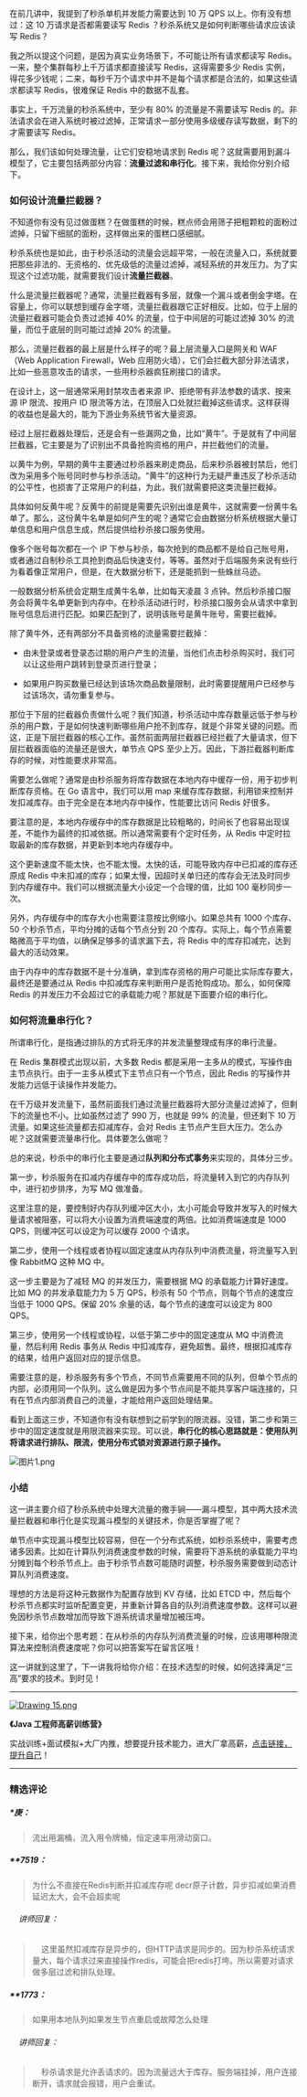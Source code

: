 <p data-nodeid="497" class="">在前几讲中，我提到了秒杀单机并发能力需要达到 10 万 QPS 以上。你有没有想过：这 10 万请求是否都需要读写 Redis ？秒杀系统又是如何判断哪些请求应该读写 Redis？</p>
<p data-nodeid="498">我之所以提这个问题，是因为真实业务场景下，不可能让所有请求都读写 Redis。一来，整个集群每秒上千万请求都直接读写 Redis，这得需要多少 Redis 实例，得花多少钱呢；二来，每秒千万个请求中并不是每个请求都是合法的，如果这些请求都读写 Redis，很难保证 Redis 中的数据不乱套。</p>
<p data-nodeid="499">事实上，千万流量的秒杀系统中，至少有 80% 的流量是不需要读写 Redis 的。非法请求会在进入系统时被过滤掉，正常请求一部分使用多级缓存读写数据，剩下的才需要读写 Redis。</p>
<p data-nodeid="500">那么，我们该如何处理流量，让它们安稳地请求到 Redis 呢？这就需要用到漏斗模型了，它主要包括两部分内容：<strong data-nodeid="554">流量过滤和串行化</strong>。接下来，我给你分别介绍下。</p>
<h3 data-nodeid="501">如何设计流量拦截器？</h3>
<p data-nodeid="502">不知道你有没有见过做蛋糕？在做蛋糕的时候，糕点师会用筛子把粗颗粒的面粉过滤掉，只留下细腻的面粉，这样做出来的蛋糕口感细腻。</p>
<p data-nodeid="503">秒杀系统也是如此，由于秒杀活动的流量会远超平常，一般在流量入口，系统就要把那些非法的、无资格的、优先级低的流量过滤掉，减轻系统的并发压力。为了实现这个过滤功能，就需要我们设计<strong data-nodeid="562">流量拦截器</strong>。</p>
<p data-nodeid="504">什么是流量拦截器呢？通常，流量拦截器有多层，就像一个漏斗或者倒金字塔。在容量上，你可以联想到缓存金字塔，流量拦截器跟它正好相反。比如，位于上层的流量拦截器可能会负责过滤掉 40% 的流量，位于中间层的可能过滤掉 30% 的流量，而位于底层的则可能过滤掉 20% 的流量。</p>
<p data-nodeid="505">那么，流量拦截器的最上层是什么样子的呢？最上层流量入口是网关和 WAF（Web Application Firewall，Web 应用防火墙），它们会拦截大部分非法请求，比如一些恶意攻击的请求，一些用秒杀器疯狂刷接口的请求。</p>
<p data-nodeid="506">在设计上，这一层通常采用封禁攻击者来源 IP、拒绝带有非法参数的请求、按来源 IP 限流、按用户 ID 限流等方法，在顶层入口处就拦截掉这些请求。这样获得的收益也是最大的，能为下游业务系统节省大量资源。</p>
<p data-nodeid="507">经过上层拦截器处理后，还是会有一些漏网之鱼，比如“黄牛”。于是就有了中间层拦截器，它主要是为了识别出不具备抢购资格的用户，并拦截他们的流量。</p>
<p data-nodeid="508">以黄牛为例，早期的黄牛主要通过秒杀器来刷走商品，后来秒杀器被封禁后，他们改为采用多个账号同时参与秒杀活动。“黄牛”的这种行为无疑严重违反了秒杀活动的公平性，也损害了正常用户的利益，为此，我们就需要把这类流量拦截掉。</p>
<p data-nodeid="509">具体如何反黄牛呢？反黄牛的前提是需要先识别出谁是黄牛，这就需要一份黄牛名单了。那么，这份黄牛名单是如何产生的呢？通常它会由数据分析系统根据大量订单信息和用户信息生成，然后提供给秒杀接口服务使用。</p>
<p data-nodeid="510">像多个账号每次都在一个 IP 下参与秒杀，每次抢到的商品都不是给自己账号用，或者通过自制秒杀工具抢到商品后快速支付，等等。虽然对于后端服务来说有些行为看着像正常用户，但是，在大数据分析下，还是能抓到一些蛛丝马迹。</p>
<p data-nodeid="511">一般数据分析系统会定期生成黄牛名单，比如每天凌晨 3 点钟。然后秒杀接口服务会将黄牛名单更新到内存中。在秒杀活动进行时，秒杀接口服务会从请求中拿到账号信息后进行匹配。如果匹配到了，说明该账号是黄牛账号，需要拦截掉。</p>
<p data-nodeid="512">除了黄牛外，还有两部分不具备资格的流量需要拦截掉：</p>
<ul data-nodeid="513">
<li data-nodeid="514">
<p data-nodeid="515">由未登录或者登录态过期的用户产生的流量，当他们点击秒杀购买时，我们可以让这些用户跳转到登录页进行登录；</p>
</li>
<li data-nodeid="516">
<p data-nodeid="517">如果用户购买数量已经达到该场次商品数量限制，此时需要提醒用户已经参与过该场次，请勿重复参与。</p>
</li>
</ul>
<p data-nodeid="518">那位于下层的拦截器负责做什么呢？我们知道，秒杀活动中库存数量远低于参与秒杀的用户数，于是如何快速判断哪些用户抢不到库存，就是个非常关键的问题。而这，正是下层拦截器的核心工作。虽然前面两层拦截器已经拦截了大量请求，但下层拦截器面临的流量还是很大，单节点 QPS 至少上万。因此，下游拦截器判断库存的时候，对性能要求非常高。</p>
<p data-nodeid="519">需要怎么做呢？通常是由秒杀服务将库存数据在本地内存中缓存一份，用于初步判断库存资格。在 Go 语言中，我们可以用 map 来缓存库存数据，利用锁来控制并发扣减库存。由于完全是在本地内存中操作，性能要比访问 Redis 好很多。</p>
<p data-nodeid="520">要注意的是，本地内存缓存中的库存数据是比较粗略的，时间长了也容易出现误差，不能作为最终的扣减依据。所以通常需要有个定时任务，从 Redis 中定时拉取最新的库存数据，并更新到本地内存缓存中。</p>
<p data-nodeid="521">这个更新速度不能太快，也不能太慢。太快的话，可能导致内存中已扣减的库存还原成 Redis 中未扣减的库存；如果太慢，因超时关单归还的库存会无法及时同步到内存缓存中。我们可以根据流量大小设定一个合理的值，比如 100 毫秒同步一次。</p>
<p data-nodeid="522">另外，内存缓存中的库存大小也需要注意按比例缩小。如果总共有 1000 个库存、50 个秒杀节点，平均分摊的话每个节点分到 20 个库存。实际上，每个节点需要略微高于平均值，以确保足够多的请求漏下去，将 Redis 中的库存扣减完，达到最大的活动效果。</p>
<p data-nodeid="523">由于内存中的库存数据不是十分准确，拿到库存资格的用户可能比实际库存要大，最终还是要通过从 Redis 中扣减库存来判断用户是否抢购成功。那么，如何保障 Redis 的并发压力不会超过它的承载能力呢？那就是下面要介绍的串行化。</p>
<h3 data-nodeid="524">如何将流量串行化？</h3>
<p data-nodeid="525">所谓串行化，是指通过排队的方式将无序的并发流量整理成有序的串行流量。</p>
<p data-nodeid="526">在 Redis 集群模式出现以前，大多数 Redis 都是采用一主多从的模式，写操作由主节点执行。由于一主多从模式下主节点只有一个节点，因此 Redis 的写操作并发能力远低于读操作并发能力。</p>
<p data-nodeid="527">在千万级并发流量下，虽然前面我们通过流量拦截器将大部分流量过滤掉了，但剩下的流量也不小。比如虽然过滤了 990 万，也就是 99% 的流量，但还剩下 10 万流量。如果这些流量都去扣减库存，会对 Redis 主节点产生巨大压力。怎么办呢？这就需要流量串行化。具体要怎么做呢？</p>
<p data-nodeid="528">总的来说，秒杀中的串行化主要是通过<strong data-nodeid="589">队列和分布式事务</strong>来实现的，具体分三步。</p>
<p data-nodeid="529">第一步，秒杀服务在扣减内存缓存中的库存成功后，将流量转入到它的内存队列中，进行初步排序，为写 MQ 做准备。</p>
<p data-nodeid="530">这里注意的是，要控制好内存队列缓冲区大小，太小可能会导致并发写入的时候大量请求被阻塞，可以将大小设置为消费端速度的两倍。比如消费端速度是 1000 QPS，则缓冲区可以设定为可以缓存 2000 个请求。</p>
<p data-nodeid="531">第二步，使用一个线程或者协程以固定速度从内存队列中消费流量，将流量写入到像 RabbitMQ 这种 MQ 中。</p>
<p data-nodeid="532">这一步主要是为了减轻 MQ 的并发压力，需要根据 MQ 的承载能力计算好速度。比如 MQ 的并发承载能力为 5 万 QPS，秒杀有 50 个节点，则每个节点的速度应当低于 1000 QPS。保留 20% 余量的话，每个节点的速度可以设定为 800 QPS。</p>
<p data-nodeid="533">第三步，使用另一个线程或协程，以低于第二步中的固定速度从 MQ 中消费流量，然后利用 Redis 事务从 Redis 中扣减库存，避免超售。最终，根据扣减库存的结果，给用户返回对应的提示信息。</p>
<p data-nodeid="534">需要注意的是，秒杀服务有多个节点，不同节点需要用不同的队列，但单个节点的内部，必须用同一个队列。这么做是因为多个节点间是不能共享客户端连接的，只有在节点内部消费自己的流量，才能给用户返回处理结果。</p>
<p data-nodeid="885">看到上面这三步，不知道你有没有联想到之前学到的限流器。没错，第二步和第三步中的固定速度就是用限流器来实现。可以说，<strong data-nodeid="891">串行化的核心思路就是：使用队列将请求进行排队、限流，使用分布式锁对资源进行原子操作。</strong></p>
<p data-nodeid="886" class="te-preview-highlight"><img src="https://s0.lgstatic.com/i/image/M00/8C/87/Ciqc1F_wPKeAOExKAAs4u6NfigY330.png" alt="图片1.png" data-nodeid="894"></p>

<h3 data-nodeid="754">小结</h3>




<p data-nodeid="537">这一讲主要介绍了秒杀系统中处理大流量的撒手锏——漏斗模型，其中两大技术流量拦截器和串行化是实现漏斗模型的关键技术，你是否掌握了呢？</p>
<p data-nodeid="538">单节点中实现漏斗模型比较容易，但在一个分布式系统，如秒杀系统中，需要考虑诸多因素。比如在计算队列消费速度参数的时候，需要将下游系统的承载能力平均分摊到每个秒杀节点上。由于秒杀节点数可能随时调整，秒杀服务需要做到动态计算队列消费速度。</p>
<p data-nodeid="539">理想的方法是将这种元数据作为配置存放到 KV 存储，比如 ETCD 中，然后每个秒杀节点都实时监听配置变更，并重新计算各自的队列消费速度参数。这样可以避免因秒杀节点数增加而导致下游系统请求量增加被压垮。</p>
<p data-nodeid="540">接下来，给你出个思考题：在从秒杀的内存队列消费流量的时候，应该用哪种限流算法来控制消费速度呢？你可以把答案写在留言区哦！</p>
<p data-nodeid="541">这一讲就到这里了，下一讲我将给你介绍：在技术选型的时候，如何选择满足“三高”要求的技术。到时见！</p>
<hr data-nodeid="542">
<p data-nodeid="543"><a href="https://shenceyun.lagou.com/t/Mka" data-nodeid="611"><img src="https://s0.lgstatic.com/i/image/M00/80/32/CgqCHl_QgX2AHJo_ACRP1TPc6yM423.png" alt="Drawing 15.png" data-nodeid="610"></a></p>
<p data-nodeid="544"><strong data-nodeid="615">《Java 工程师高薪训练营》</strong></p>
<p data-nodeid="545" class="">实战训练+面试模拟+大厂内推，想要提升技术能力，进大厂拿高薪，<a href="https://shenceyun.lagou.com/t/Mka" data-nodeid="619">点击链接，提升自己</a>！</p>

---

### 精选评论

##### *庚：
> 流出用漏桶，流入用令牌桶，恒定速率用滑动窗口。

##### **7519：
> 为什么不直接在Redis判断并扣减库存呢 decr原子计数，异步扣减如果消费延迟太大，会不会超卖呢

 ###### &nbsp;&nbsp;&nbsp; 讲师回复：
> &nbsp;&nbsp;&nbsp; 这里虽然扣减库存是异步的，但HTTP请求是同步的。因为秒杀系统请求量大，每个请求过来直接操作redis，可能会把redis打垮。所以需要对请求做多层过滤和排队处理。

##### **1773：
> 如果用本地队列如果发生节点重启或故障怎么处理

 ###### &nbsp;&nbsp;&nbsp; 讲师回复：
> &nbsp;&nbsp;&nbsp; 秒杀请求是允许丢请求的。因为流量远大于库存。服务端挂掉，用户连接断开，请求就会报错，用户会重试。

